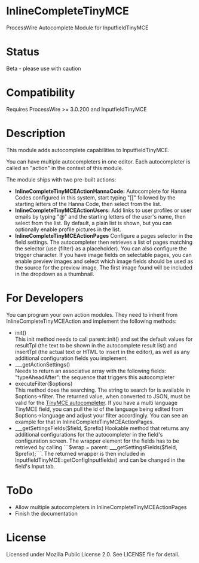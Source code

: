 # InlineCompleteTinyMCE
ProcessWire Autocomplete Module for InputfieldTinyMCE

# Status
Beta - please use with caution

# Compatibility
Requires ProcessWire >= 3.0.200 and InputfieldTinyMCE

# Description
This module adds autocomplete capabilities to InputfieldTinyMCE.

You can have multiple autocompleters in one editor. Each autocompleter is called an "action" in the context of this module.

The module ships with two pre-built actions:
- **InlineCompleteTinyMCEActionHannaCode:**
  Autocomplete for Hanna Codes configured in this system, start typing "[[" followed by the starting letters of the Hanna Code, then select from the list.
- **InlineCompleteTinyMCEActionUsers:**
  Add links to user profiles or user emails by typing "@" and the starting letters of the user's name, then select from the list.
  By default, a plain list is shown, but you can optionally enable profile pictures in the list.
- **InlineCompleteTinyMCEActionPages**
  Configure a pages selector in the field settings. The autocompleter then retrieves a list of pages matching the selector (use {filter} as a placeholder).
  You can also configure the trigger character. If you have image fields on selectable pages, you can enable preview images and select which image fields should
  be used as the source for the preview image. The first image found will be included in the dropdown as a thumbnail.

# For Developers
You can program your own action modules. They need to inherit from InlineCompleteTinyMCEAction and implement the following methods:
- init()  
  This init method needs to call parent::init() and set the default values for resultTpl (the text to be shown in the autocomplete result list) and insertTpl (the actual text or HTML to insert in the editor), as well as any additional configuration fields you implement.
- ___getActionSettings()  
  Needs to return an associative array with the following fields:
  "typeAheadAfter": the sequence that triggers this autocompleter
- executeFilter($options)  
  This method does the searching. The string to search for is available in $options->filter. The returned value, when converted to JSON, must be valid for the [TinyMCE autocompleter](https://www.tiny.cloud/docs/tinymce/6/autocompleter/).
  If you have a multi language TinyMCE field, you can pull the id of the language being edited from $options->language and adjust your filter accordingly. You can see an example for that in InlineCompleteTinyMCEActionPages.
- ___getSettingsFields($field, $prefix)  
  Hookable method that returns any additional configurations for the autocompleter in the field's configuration screen.
  The wrapper element for the fields has to be retrieved by calling ```$wrap = parent::___getSettingsFields($field, $prefix);```. The returned wrapper is then included in InputfieldTinyMCE::getConfigInputfields() and can be changed in the field's Input tab.

# ToDo
- Allow multiple autocompleters in InlineCompleteTinyMCEActionPages
- Finish the documentation

# License

Licensed under Mozilla Public License 2.0. See LICENSE file for detail.
